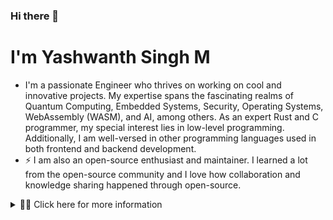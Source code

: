 ### Hi there 👋

<!-- Hero Section -->
# I'm Yashwanth Singh M

- I'm a passionate Engineer who thrives on working on cool and innovative projects. My expertise spans the fascinating realms of Quantum Computing, Embedded Systems, Security, Operating Systems, WebAssembly (WASM), and AI, among others. As an expert Rust and C programmer, my special interest lies in low-level programming. Additionally, I am well-versed in other programming languages used in both frontend and backend development.
- ⚡ I am also an open-source enthusiast and maintainer. I learned a lot from the open-source community and I love how collaboration and knowledge sharing happened through open-source.

<details>
<summary> 💁‍♂️ Click here for more information</summary>   

<!-- Skills as a table -->

## **Languages and tools:**  

1)Embedded C <br>
2)Rust       <br>
3)Verilog.   <br>
4)C++.       <br>
5)VHDL.      <br>
6)Python.    <br>

<!-- Github Stats, coding streak, Most used languages analytics-->
## GitHub Stats 
 <p align="center">
    <img alt = "GitHub Stats" src="https://github-readme-stats.vercel.app/api?username=yashwanthsinghm&show_icons=true&icon_color=000000&hide_border=true&title_color=008080&text_color=555">
    <br>
    <img alt = "Top Language" src="https://github-readme-stats.vercel.app/api/top-langs/?username=yashwanthsinghm&hide=html,&hide_border=true&title_color=008080&text_color=555"
</p>

<!-- About Me Section -->

<!-- What I offer -->

## **Area of Work** 

1.   Secure compute architect. 
2.   Secure Firmware design.
3.   Low level secure driver development for STM32,NXP, Microchip, Broadcom , Nvidia, Infineon , renesas ,intel etc.. chip sets with Arm (cortex and cortex A), X86 and risc v architecture. 
4.   Rust and C expert programmer, RTL design(Verilog and VHDL).
5.   Security design against quantum attacks (PQC).
6.   Secure Boot, update , communicate, process, storage, compute, execute and monitor. 
7.   **rustBoot** secure Boot loader open source project. 
8.   Shakti processor secure board bring up on ARTY A7 -100T FPGA and implemented shakti_riscv_hal. 
9.   Quantum and high computation.
10.  GPU implementation.

<p align="center">
<img src="https://readme-typing-svg.herokuapp.com/?font=Architects+Daughter&size=22&center=true&vCenter=true&color=008080&lines=Thanks+For+Visiting+My+Profile+🙏;Please+Star+My+Repositories;Have+A+Great+Day+!!!" />
</p>
<p align="center">
<img width = 25% src = "https://profile-counter.glitch.me/{yashwanthsinghm}/count.svg">
</p>

 </details>
